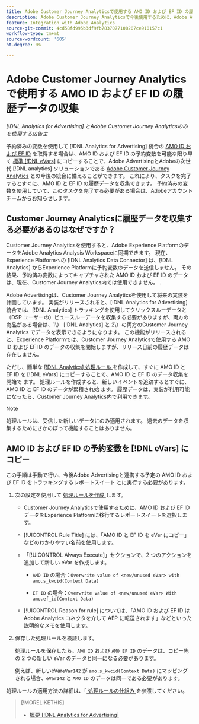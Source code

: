 ```yaml
---
title: Adobe Customer Journey Analyticsで使用する AMO ID および EF ID の履歴データの収集
description: Adobe Customer Journey Analyticsで今後使用するために、Adobe Analyticsで予約済み変数の履歴データを収集する方法について説明します
feature: Integration with Adobe Analytics
source-git-commit: 4cd58fd995b3df9fb7837077108207ce910157c1
workflow-type: tm+mt
source-wordcount: '605'
ht-degree: 0%

---
```


# Adobe Customer Journey Analyticsで使用する AMO ID および EF ID の履歴データの収集

*[!DNL Analytics for Advertising] とAdobe Customer Journey Analyticsのみを使用する広告主*

予約済みの変数を使用して [!DNL Analytics for Advertising] 統合の [AMO ID および EF ID](ids.md) を取得する場合は、AMO ID および EF ID の予約変数を可能な限り早く [ 標準  [!DNL eVars]](https://experienceleague.adobe.com/en/docs/analytics/components/dimensions/evar) にコピーすることで、Adobe AdvertisingとAdobeの次世代 [!DNL analytics] ソリューションである [Adobe Customer Journey Analytics](https://experienceleague.adobe.com/en/docs/analytics-platform/using/cja-overview/cja-overview) との今後の統合に備えることができます。 これにより、タスクを完了するとすぐに、AMO ID と EF ID の履歴データを収集できます。 予約済みの変数を使用していて、このタスクを完了する必要がある場合は、Adobeアカウントチームからお知らせします。

<!-- You can also do the same for any other reserved variables you use for your [!DNL Analytics for Advertising] implementation. -->

<!-- This will allow Adobe Experience Platform, which supplies data to Customer Journey Analytics, to begin collecting historical data for your [!DNL rVars] as soon as you complete the task. -->

## Customer Journey Analyticsに履歴データを収集する必要があるのはなぜですか？

Customer Journey Analyticsを使用すると、Adobe Experience PlatformのデータをAdobe Analytics Analysis Workspaceに同期できます。 現在、Experience Platformへの [!DNL Analytics Data Connector] は、[!DNL Analytics] からExperience Platformに予約変数のデータを送信しません。 その結果、予約済み変数によってキャプチャされた AMO ID および EF ID のデータは、現在、Customer Journey Analytics内では使用できません。 <!-- Instead, XXXXXXXXXX what exactly? -->.<!-- Does the Analytics for Advertising implementation use the Analytics Data Connector in particular (why would it use anything?), and we're planning to implement the Web SDK to do it instead in the future? -->

Adobe Advertisingは、Customer Journey Analyticsを使用して将来の実装を計画しています。 実装がリリースされると、[!DNL Analytics for Advertising] 統合では、[!DNL Analytics] トラッキングを使用してクリックスルーデータと（DSP ユーザーの）ビュースルーデータを収集する必要がありますが、両方の商品がある場合は、1\） [!DNL Analytics] <!-- (Analysis Workspace using data from [!DNL Analytics]) --> と 2\）の両方のCustomer Journey Analytics<!-- (Analysis Workspace using data from Experience Platform)--> でデータを表示できるようになります。 この機能がリリースされると、Experience Platformでは、Customer Journey Analyticsで使用する AMO ID および EF ID のデータの収集を開始しますが、リリース日前の履歴データは存在しません。

ただし、簡単な [[!DNL Analytics]  処理ルール ](https://experienceleague.adobe.com/en/docs/analytics/admin/admin-tools/manage-report-suites/edit-report-suite/report-suite-general/c-processing-rules/processing-rules)<!-- [!DNL rVars] --> を作成して、すぐに AMO ID と EF ID を [!DNL eVars] にコピーすることで、AMO ID と EF ID のデータ収集を開始で <!-- [!DNL rVars] --> ます。 処理ルールを作成すると、新しいイベントを追跡するとすぐに、AMO ID と EF ID のデータが累積され始 <!-- [!DNL rVars] --> ます。 履歴データは、実装が利用可能になったら、Customer Journey Analytics内で利用できます。

>[!NOTE]
>
>処理ルールは、受信した新しいデータにのみ適用されます。 過去のデータを収集するためにさかのぼって機能することはありません。

## AMO ID および EF ID の予約変数を [!DNL eVars] にコピー

この手順は手動で行い、今後Adobe Advertisingと連携する予定の AMO ID および EF ID をトラッキングするレポートスイート <!-- [!DNL rVars] --> とに実行する必要があります。

1. 次の設定を使用して [ 処理ルールを作成 ](https://experienceleague.adobe.com/en/docs/analytics/admin/admin-tools/manage-report-suites/edit-report-suite/report-suite-general/c-processing-rules/c-processing-rules-configuration/t-processing-rules) します。

   * Customer Journey Analyticsで使用するために、AMO ID および EF ID <!-- [!DNL rVar] --> データをExperience Platformに移行するレポートスイートを選択します。

   * [!UICONTROL Rule Title] には、「AMO ID と EF ID を eVar にコピー」などのわかりやすい名前を使用します。

   * 「[!UICONTROL Always Execute]」セクションで、2 つのアクションを追加して新しい eVar を作成します。

      * `AMO ID` の場合：```Overwrite value of <new/unused eVar> with amo.s_kwcid(Context Data)```

      * `EF ID` の場合：```Overwrite value of <new/unused eVar> With amo.ef_id(Context Data)```

   * [!UICONTROL Reason for rule] については、「AMO ID および EF ID はAdobe Analytics コネクタを介して AEP に転送されます」などといった説明的なメモを使用します。

1. 保存した処理ルールを検証します。

   処理ルールを保存したら、`AMO ID` および `AMO EF ID` <!-- the existing reserved variables --> のデータは、コピー先の 2 つの新しい eVar のデータと同一になる必要があります。

   例えば、新しいeVar`eVar142` が `amo.s_kwcid(Context Data)` にマッピングされる場合、`eVar142` と `AMO ID` のデータは同一である必要があります。

処理ルールの適用方法の詳細は、「[ 処理ルールの仕組み ](https://experienceleague.adobe.com/en/docs/analytics/admin/admin-tools/manage-report-suites/edit-report-suite/report-suite-general/c-processing-rules/c-processing-rules-configuration/processing-rules-about) を参照してください。

>[!MORELIKETHIS]
>
>* [ 概要  [!DNL Analytics for Advertising]](overview.md)
